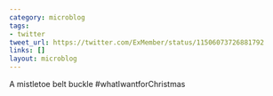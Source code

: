 ```yaml
---
category: microblog
tags:
- twitter
tweet_url: https://twitter.com/ExMember/status/11506073726881792
links: []
layout: microblog
---
```

A mistletoe belt buckle #whatIwantforChristmas
